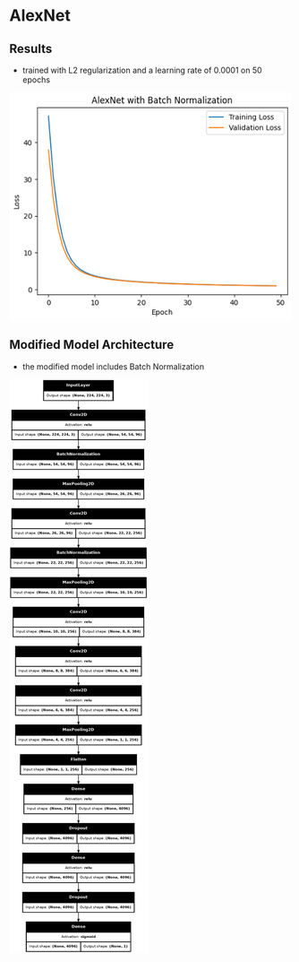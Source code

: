 # AlexNet

## Results
- trained with L2 regularization and a learning rate of 0.0001 on 50 epochs

![results](/images/loss_metric.png)

## Modified Model Architecture

* the modified model includes Batch Normalization

![Modified AlexNet](/images/modified_model.png)

